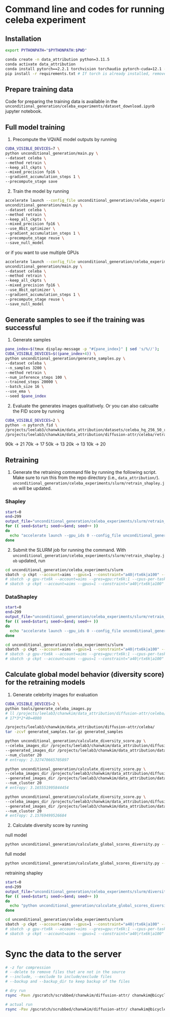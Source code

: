 
# Command line and codes for running celeba experiment

## Installation

```bash
export PYTHONPATH="$PYTHONPATH:$PWD"
```

```bash
conda create -n data_attribution python=3.11.5
conda activate data_attribution
conda install pytorch==2.2.1 torchvision torchaudio pytorch-cuda=12.1 -c pytorch -c nvidia
pip install -r requirements.txt # If torch is already installed, remove torch and torchvision from requirements.txt
```

<!-- ## Train -->

<!-- ```bash
python main.py
--dataset [cifar,cifar2, celeba ] \
--method [unlearning/retrain/prune_fine_tune/gd/ga] \
--removal_dist [datashapley/datamodel/uniform/None] \
--datamodel_alpha [0.5] \--removal_seed [0] \ 
--pruning_ratio [0.3]\
--pruner [magnitude]\
--thr [0.05]\
--keep_all_ckpts \
--mixed_precision [no, bf16, fp16] \ 
--gradient_accumulation_steps [1] \
``` -->

## Prepare training data

Code for preparing the training data is available in the `unconditional_generation/celeba_experiments/dataset_download.ipynb` jupyter notebook.

## Full model training

1. Precompute the VQVAE model outputs by running

```bash
CUDA_VISIBLE_DEVICES=7 \
python unconditional_generation/main.py \
--dataset celeba \
--method retrain \
--keep_all_ckpts \
--mixed_precision fp16 \
--gradient_accumulation_steps 1 \
--precompute_stage save
```

2. Train the model by running

```bash
accelerate launch --config_file unconditional_generation/celeba_experiments/deepspeed_config_single.yaml --gpu_ids 0 \
unconditional_generation/main.py \
--dataset celeba \
--method retrain \
--keep_all_ckpts \
--mixed_precision fp16 \
--use_8bit_optimizer \
--gradient_accumulation_steps 1 \
--precompute_stage reuse \
--save_null_model
``` 
or if you want to use multiple GPUs

```bash
accelerate launch --config_file unconditional_generation/celeba_experiments/deepspeed_config_dp.yaml --gpu_ids 0,1 \
unconditional_generation/main.py \
--dataset celeba \
--method retrain \
--keep_all_ckpts \
--mixed_precision fp16 \
--use_8bit_optimizer \
--gradient_accumulation_steps 1 \
--precompute_stage reuse \
--save_null_model
``` 


## Generate samples to see if the training was successful

1. Generate samples

```bash
pane_index=$(tmux display-message -p "#{pane_index}" | sed 's/%//');
CUDA_VISIBLE_DEVICES=$((pane_index+4)) \
python unconditional_generation/generate_samples.py \
--dataset celeba \
--n_samples 3200 \
--method retrain \
--num_inference_steps 100 \
--trained_steps 20000 \
--batch_size 16 \
--use_ema \
--seed $pane_index
```

2. Evaluate the generates images qualitatively. Or you can also calcualte the FID score by running

```bash
CUDA_VISIBLE_DEVICES=2 \
python -m pytorch_fid \
/projects/leelab3/chanwkim/data_attribution/datasets/celeba_hq_256_50_resized \
/projects/leelab3/chanwkim/data_attribution/diffusion-attr/celeba/retrain/20000/ema_generated_samples/full
```

90k -> 21
70k -> 17
50k -> 13
20k -> 13
10k -> 20

## Retraining

1. Generate the retraining command file by running the following script. Make sure to run this from the repo directory (i.e., `data_attribution/`).
`unconditional_generation/celeba_experiments/slurm/retrain_shapley.job` will be updated.

### Shapley

```bash
start=0
end=299
output_file="unconditional_generation/celeba_experiments/slurm/retrain_shapley.txt"
for (( seed=$start; seed<=$end; seed++ ))
do
  echo "accelerate launch --gpu_ids 0 --config_file unconditional_generation/celeba_experiments/deepspeed_config_single.yaml unconditional_generation/main.py --dataset celeba --method retrain --removal_dist shapley --removal_seed $seed --mixed_precision fp16 --use_8bit_optimizer --gradient_accumulation_steps 1 --precompute_stage reuse" >> $output_file
done
```

2. Submit the SLURM job for running the command.
With `unconditional_generation/celeba_experiments/slurm/retrain_shapley.job` updated, run

```bash
cd unconditional_generation/celeba_experiments/slurm
sbatch -p ckpt --account=aims --gpus=1 --constraint="a40|rtx6k|a100" --cpus-per-task=4 --mem=16G retrain_shapley.job
# sbatch -p gpu-rtx6k --account=aims --gres=gpu:rtx6k:1 --cpus-per-task=4 --mem=16G train.job
# sbatch -p ckpt --account=aims --gpus=1 --constraint="a40|rtx6k|a100" --cpus-per-task=4 --mem=16G train_copy.job
```

### DataShapley
```bash
start=0
end=299
output_file="unconditional_generation/celeba_experiments/slurm/retrain_datamodel_0_75.txt"
for (( seed=$start; seed<=$end; seed++ ))
do
  echo "accelerate launch --gpu_ids 0 --config_file unconditional_generation/celeba_experiments/deepspeed_config_single.yaml unconditional_generation/main.py --dataset celeba --method retrain --removal_dist datamodel --datamodel_alpha 0.75 --removal_seed $seed --mixed_precision fp16 --use_8bit_optimizer --gradient_accumulation_steps 1 --precompute_stage reuse" >> $output_file
done
```

```bash
cd unconditional_generation/celeba_experiments/slurm
sbatch -p ckpt --account=aims --gpus=1 --constraint="a40|rtx6k|a100" --cpus-per-task=4 --mem=16G retrain_datamodel_0_75.job
# sbatch -p gpu-rtx6k --account=aims --gres=gpu:rtx6k:1 --cpus-per-task=4 --mem=16G train.job
# sbatch -p ckpt --account=aims --gpus=1 --constraint="a40|rtx6k|a100" --cpus-per-task=4 --mem=16G train_copy.job
```

## Calculate global model behavior (diversity score) for the retraining models

1. Generate celebrity images for evaluation

```bash
CUDA_VISIBLE_DEVICES=2 \
python tools/generate_celeba_images.py
# ll /projects/leelab3/chanwkim/data_attribution/diffusion-attr/celeba/generated_samples
# 17*3*2*40=4080
```

```bash
/projects/leelab3/chanwkim/data_attribution/diffusion-attr/celeba/
tar -zcvf generated_samples.tar.gz generated_samples
```

``` bash
python unconditional_generation/calculate_diversity_score.py \
--celeba_images_dir /projects/leelab3/chanwkim/data_attribution/diffusion-attr/celeba/generated_samples \
--generated_images_dir /projects/leelab3/chanwkim/data_attribution/datasets/celeba_hq_256_50_resized \
--num_cluster 20
# entropy: 2.327470665705897
```

``` bash
python unconditional_generation/calculate_diversity_score.py \
--celeba_images_dir /projects/leelab3/chanwkim/data_attribution/diffusion-attr/celeba/generated_samples \
--generated_images_dir /projects/leelab3/chanwkim/data_attribution/datasets/celeba_hq_256 \
--num_cluster 20
# entropy: 3.165551995844454
```

``` bash
python unconditional_generation/calculate_diversity_score.py \
--celeba_images_dir /projects/leelab3/chanwkim/data_attribution/diffusion-attr/celeba/generated_samples \
--generated_images_dir /projects/leelab3/chanwkim/data_attribution/datasets/celeba_hq_256_50_resized_temp \
--num_cluster 20
# entropy: 2.15769499526684
```

2. Calculate diversity score by running


null model
```bash
python unconditional_generation/calculate_global_scores_diversity.py --dataset celeba --trained_steps 0 --use_ema --method retrain --num_inference_steps 100 --exp_name diversity_measure_null --seed 42 --db /gscratch/scrubbed/chanwkim/diffusion-attr/celeba/diversity_measure_null.jsonl --n_samples 1000
```

full model
```bash
python unconditional_generation/calculate_global_scores_diversity.py --dataset celeba --trained_steps 20001 --use_ema --method retrain --num_inference_steps 100 --exp_name diversity_measure_full --seed 42 --db /gscratch/scrubbed/chanwkim/diffusion-attr/celeba/diversity_measure_full.jsonl --n_samples 1000
```

retraining shapley
```bash
start=0
end=299
output_file="unconditional_generation/celeba_experiments/slurm/diversity_retrain_shapley.txt"
for (( seed=$start; seed<=$end; seed++ ))
do
  echo "python unconditional_generation/calculate_global_scores_diversity.py --dataset celeba --removal_dist shapley --removal_seed $seed --trained_steps 20001 --use_ema --method retrain --num_inference_steps 100 --exp_name diversity_measure --seed 42 --db /gscratch/scrubbed/chanwkim/diffusion-attr/celeba/diversity_measure.jsonl --n_samples 1000" >> $output_file
done
```

```bash
cd unconditional_generation/celeba_experiments/slurm
sbatch -p ckpt --account=aims --gpus=1 --constraint="a40|rtx6k|a100" --cpus-per-task=4 --mem=16G diversity_retrain_shapley.job
# sbatch -p gpu-rtx6k --account=aims --gres=gpu:rtx6k:1 --cpus-per-task=4 --mem=16G train.job
# sbatch -p ckpt --account=aims --gpus=1 --constraint="a40|rtx6k|a100" --cpus-per-task=4 --mem=16G train_copy.job
```

# Sync the data to the server

```bash
# -z for compression
# --delete to remove files that are not in the source
# --include, --exclude to include/exclude files
# --backup and --backup_dir to keep backup of the files

# dry run
rsync -Pavn /gscratch/scrubbed/chanwkim/diffusion-attr/ chanwkim@bicycle.cs.washington.edu:/projects/leelab3/chanwkim/data_attribution/diffusion-attr

# actual run
rsync -Pav /gscratch/scrubbed/chanwkim/diffusion-attr/ chanwkim@bicycle.cs.washington.edu:/projects/leelab3/chanwkim/data_attribution/diffusion-attr
```

